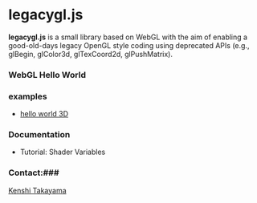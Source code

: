 # legacygl.js #

**legacygl.js** is a small library based on WebGL with the aim of enabling a good-old-days legacy 
OpenGL style coding using deprecated APIs (e.g., glBegin, glColor3d, glTexCoord2d, glPushMatrix).

### WebGL Hello World ###

### examples ###
* [hello world 3D](./examples/hello3d.html)

### Documentation ###
* Tutorial: Shader Variables

### Contact:###
[Kenshi Takayama](http://research.nii.ac.jp/~takayama/)
